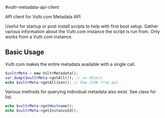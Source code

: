 #vultr-metadata-api-client

API client for Vultr.com Metadata API

Useful for startup or post install scripts to help with first boot setup.  Gather various information about the Vultr.com instance the script is run from.  Only works from a Vultr.com instance.

## Basic Usage

Vultr.com makes the entire metadata available with a single call.
```php
$vultrMeta = new VultrMetadata();
var_dump($vultrMeta->getAll()); // as Object
echo $vultrMeta->getAllJson(); // Raw JSON from api
```

Various methods for querying individual metadata also exist.  See class for list.
```php
echo $vultrMeta->getHostname();
echo $vultrMeta->getInstanceId();
```
